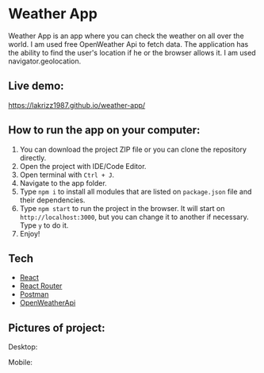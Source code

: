 # Weather App 

Weather App is an app where you can check the weather on all over the world. I am used free OpenWeather Api to fetch data.
Тhe application has the ability to find the user's location if he or the browser allows it. I am used navigator.geolocation.

## Live demo:

https://lakrizz1987.github.io/weather-app/

## How to run the app on your computer:

1. You can download the project ZIP file or you can clone the repository directly.
2. Open the project with IDE/Code Editor.
3. Open terminal with `Ctrl + J`.
4. Navigate to the app folder.
5. Type `npm i` to install all modules that are listed on `package.json` file and their dependencies.
6. Type `npm start` to run the project in the browser. It will start on `http://localhost:3000`, but you can change it to another if necessary. Type `y` to do it.
7. Enjoy!

## Tech

  - <a href="https://reactjs.org/">React</a>
  - <a href="https://reactrouter.com/">React Router</a>
  - <a href="https://www.postman.com/">Postman</a>
  - <a href="https://openweathermap.org/api">OpenWeatherApi</a>

## Pictures of project:

Desktop:



Mobile:



